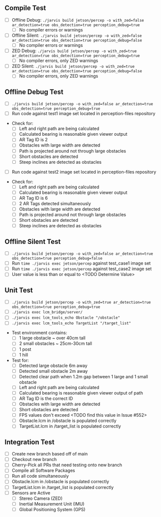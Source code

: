 ## Compile Test
- [ ] Offline Debug: ` ./jarvis build jetson/percep -o with_zed=false ar_detection=true obs_detection=true perception_debug=true `
  - [ ] No compiler errors or warnings
- [ ] Offline Silent: ` ./jarvis build jetson/percep -o with_zed=false ar_detection=true obs_detection=true perception_debug=false `
  - [ ] No compiler errors or warnings
- [ ] ZED Debug: ` ./jarvis build jetson/percep -o with_zed=true ar_detection=true obs_detection=true perception_debug=true `
  - [ ] No compiler errors, only ZED warnings
- [ ] ZED Silent: ` ./jarvis build jetson/percep -o with_zed=true ar_detection=true obs_detection=true perception_debug=false `
   - [ ] No compiler errors, only ZED warnings

## Offline Debug Test
- [ ] `./jarvis build jetson/percep -o with_zed=false ar_detection=true obs_detection=true perception_debug=true`
- [ ] Run code against test1 image set located in perception-files repository
- Check for:
   - [ ]  Left and right path are being calculated
   - [ ]  Calculated bearing is reasonable given viewer output
   - [ ]  AR Tag ID is 2
   - [ ]  Obstacles with large width are detected
   - [ ]  Path is projected around not through large obstacles
   - [ ]  Short obstacles are detected
   - [ ]  Steep inclines are detected as obstacles
- [ ] Run code against test2 image set located in perception-files repository
- Check for:
   - [ ]  Left and right path are being calculated
   - [ ]  Calculated bearing is reasonable given viewer output
   - [ ]  AR Tag ID is 6
   - [ ]  2 AR Tags detected simultaneously
   - [ ]  Obstacles with large width are detected
   - [ ]  Path is projected around not through large obstacles
   - [ ]  Short obstacles are detected
   - [ ]  Steep inclines are detected as obstacles

## Offline Silent Test
- [ ] `./jarvis build jetson/percep -o with_zed=false ar_detection=true obs_detection=true perception_debug=false`
- [ ] Run `time ./jarvis exec jetson/percep` against test_case1 image set
- [ ] Run `time ./jarvis exec jetson/percep` against test_case2 image set
- [ ] User value is less than or equal to \<TODO Determine Value\>

## Unit Test
- [ ] ` ./jarvis build jetson/percep -o with_zed=true ar_detection=true obs_detection=true perception_debug=true `
- [ ] `./jarvis exec lcm_bridge/server/`
- [ ] `./jarvis exec lcm_tools_echo Obstacle "/obstacle"`
- [ ] `./jarvis exec lcm_tools_echo TargetList "/target_list"`
- Test environment contains:
  - [ ] 1 large obstacle ~ over 40cm tall
  - [ ] 2 small obstacles ~  25cm-30cm tall
  - [ ] 1 post
  - [ ] 1 hill
- Test for:
  - [ ] Detected large obstacle 6m away
  - [ ] Detected small obstacle 2m away
  - [ ] Detected clear path when 1.2m gap between 1 large and 1 small obstacle
  - [ ] Left and right path are being calculated
  - [ ] Calculated bearing is reasonable given viewer output of path
  - [ ] AR Tag ID is the correct ID
  - [ ] Obstacles with large width are detected
  - [ ] Short obstacles are detected
  - [ ] FPS values don't exceed \<TODO find this value in Issue #552\>
  - [ ] Obstacle.lcm in /obstacle is populated correctly
  - [ ] TargetList.lcm in /target_list is populated correctly

## Integration Test
- [ ] Create new branch based off of main
- [ ] Checkout new branch
- [ ] Cherry-Pick all PRs that need testing onto new branch
- [ ] Compile all Software Packages
- [ ] Run all code simultaneously
- [ ] Obstacle.lcm in /obstacle is populated correctly
- [ ] TargetList.lcm in /target_list is populated correctly
- [ ] Sensors are Active
  - [ ] Stereo Camera (ZED)
  - [ ] Inertial Measurement Unit (IMU)
  - [ ] Global Positioning System (GPS)
